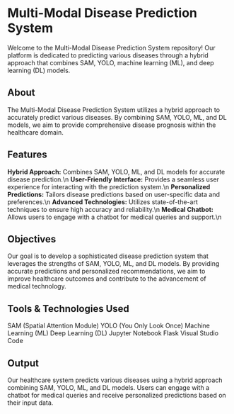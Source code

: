 # Multi-Modal Disease Prediction System
Welcome to the Multi-Modal Disease Prediction System repository! Our platform is dedicated to predicting various diseases through a hybrid approach that combines SAM, YOLO, machine learning (ML), and deep learning (DL) models.

## About
The Multi-Modal Disease Prediction System utilizes a hybrid approach to accurately predict various diseases. By combining SAM, YOLO, ML, and DL models, we aim to provide comprehensive disease prognosis within the healthcare domain.

## Features

**Hybrid Approach:** Combines SAM, YOLO, ML, and DL models for accurate disease prediction.\n
**User-Friendly Interface:** Provides a seamless user experience for interacting with the prediction system.\n
**Personalized Predictions:** Tailors disease predictions based on user-specific data and preferences.\n
**Advanced Technologies:** Utilizes state-of-the-art techniques to ensure high accuracy and reliability.\n
**Medical Chatbot:** Allows users to engage with a chatbot for medical queries and support.\n

## Objectives
Our goal is to develop a sophisticated disease prediction system that leverages the strengths of SAM, YOLO, ML, and DL models. By providing accurate predictions and personalized recommendations, we aim to improve healthcare outcomes and contribute to the advancement of medical technology.

## Tools & Technologies Used 
SAM (Spatial Attention Module)
YOLO (You Only Look Once)
Machine Learning (ML)
Deep Learning (DL)
Jupyter Notebook
Flask
Visual Studio Code

## Output
Our healthcare system predicts various diseases using a hybrid approach combining SAM, YOLO, ML, and DL models. Users can engage with a chatbot for medical queries and receive personalized predictions based on their input data.

